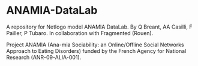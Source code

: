 ANAMIA-DataLab
==============

 A repository for Netlogo model ANAMIA DataLab. By Q Breant, AA Casilli, F Pailler, P Tubaro. 
 In collaboration with Fragmented (Rouen). 
 
 Project ANAMIA (Ana-mia Sociability: an Online/Offline Social Networks Approach to Eating Disorders) funded by the French Agency for National Research (ANR-09-ALIA-001).
 
 
 
 
 
